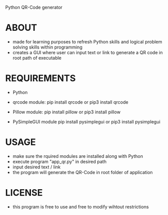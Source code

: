 Python QR-Code generator

# ABOUT #
- made for learning purposes to refresh Python skills and logical problem solving skills within programming
- creates a GUI where user can input text or link to generate a QR code in root path of executable

# REQUIREMENTS #
- Python
- qrcode module:
    pip install qrcode
    or
    pip3 install qrcode

- Pillow module:
    pip install pillow
    or
    pip3 install pillow

- PySimpleGUI module
    pip install pysimplegui
    or
    pip3 install pysimplegui

# USAGE #
- make sure the rquired modules are installed along with Python
- execute program "app_qr.py" in desired path
- input desired text / link
- the program will generate the QR-Code in root folder of application

# LICENSE #
- this program is free to use and free to modify wihtout restrictions